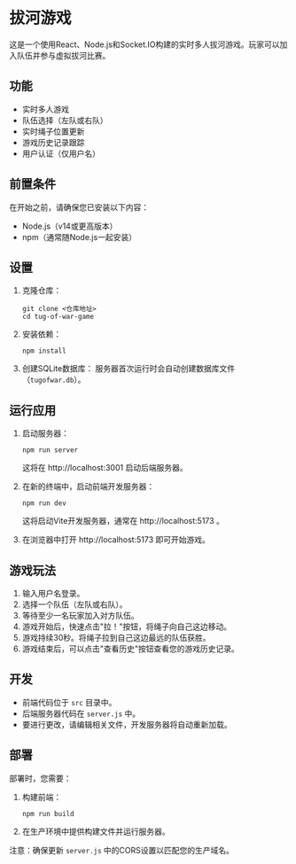 # 拔河游戏

这是一个使用React、Node.js和Socket.IO构建的实时多人拔河游戏。玩家可以加入队伍并参与虚拟拔河比赛。

## 功能

- 实时多人游戏
- 队伍选择（左队或右队）
- 实时绳子位置更新
- 游戏历史记录跟踪
- 用户认证（仅用户名）

## 前置条件

在开始之前，请确保您已安装以下内容：
- Node.js（v14或更高版本）
- npm（通常随Node.js一起安装）

## 设置

1. 克隆仓库：
   ```
   git clone <仓库地址>
   cd tug-of-war-game
   ```

2. 安装依赖：
   ```
   npm install
   ```

3. 创建SQLite数据库：
   服务器首次运行时会自动创建数据库文件（`tugofwar.db`）。

## 运行应用

1. 启动服务器：
   ```
   npm run server
   ```
   这将在 http://localhost:3001 启动后端服务器。

2. 在新的终端中，启动前端开发服务器：
   ```
   npm run dev
   ```
   这将启动Vite开发服务器，通常在 http://localhost:5173 。

3. 在浏览器中打开 http://localhost:5173 即可开始游戏。

## 游戏玩法

1. 输入用户名登录。
2. 选择一个队伍（左队或右队）。
3. 等待至少一名玩家加入对方队伍。
4. 游戏开始后，快速点击"拉！"按钮，将绳子向自己这边移动。
5. 游戏持续30秒。将绳子拉到自己这边最远的队伍获胜。
6. 游戏结束后，可以点击"查看历史"按钮查看您的游戏历史记录。

## 开发

- 前端代码位于 `src` 目录中。
- 后端服务器代码在 `server.js` 中。
- 要进行更改，请编辑相关文件，开发服务器将自动重新加载。

## 部署

部署时，您需要：
1. 构建前端：
   ```
   npm run build
   ```
2. 在生产环境中提供构建文件并运行服务器。

注意：确保更新 `server.js` 中的CORS设置以匹配您的生产域名。

